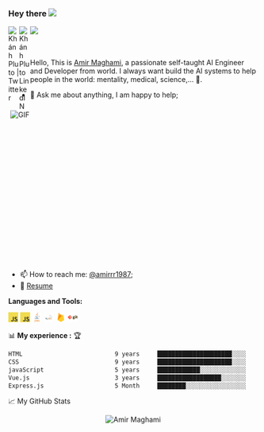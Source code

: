 ### Hey there <img src="https://media.giphy.com/media/hvRJCLFzcasrR4ia7z/giphy.gif" width="25px">
<a href="https://twitter.com/amirrr1987">
  <img align="left" alt="Khánh Pluto | Twitter" width="22px" src="https://raw.githubusercontent.com/peterthehan/peterthehan/master/assets/twitter.svg" />
</a>
<a href="https://www.linkedin.com/in/amirrr1987/">
  <img align="left" alt="Khánh Pluto LinkedIN" width="22px" src="https://raw.githubusercontent.com/peterthehan/peterthehan/master/assets/linkedin.svg" />
</a>

![](https://visitor-badge.glitch.me/badge?page_id=amirrr1987)

<br />

Hello, This is [Amir Maghami](http://amirmaghami.ir/), a passionate self-taught AI Engineer and Developer from world. I always want build the AI systems to help people in the world: mentality, medical, science,... 🌸. 


  <img align="right" alt="GIF" src="https://github.com/abhisheknaiidu/abhisheknaiidu/blob/master/code.gif?raw=true" width="500" height="320" />
  
- 💬 Ask me about anything, I am happy to help;
- 📫 How to reach me: [@amirrr1987](https://www.linkedin.com/in/amirrr1987/);
- 📝 [Resume](https://drive.google.com/file/d/1Ps_K1rw4SY9amdNmc1nRMjLxPCBvQZhx/view?usp=sharing)

**Languages and Tools:**  

<code><img height="20" src="https://raw.githubusercontent.com/github/explore/80688e429a7d4ef2fca1e82350fe8e3517d3494d/topics/javascript/javascript.png"></code>
<code><img height="20" src="https://raw.githubusercontent.com/github/explore/80688e429a7d4ef2fca1e82350fe8e3517d3494d/topics/javascript/javascript.png"></code>
<code><img height="20" src="https://raw.githubusercontent.com/github/explore/80688e429a7d4ef2fca1e82350fe8e3517d3494d/topics/java/java.png"></code>
<code><img height="20" src="https://raw.githubusercontent.com/github/explore/5c058a388828bb5fde0bcafd4bc867b5bb3f26f3/topics/mysql/mysql.png"></code>
<code><img height="20" src="https://raw.githubusercontent.com/github/explore/80688e429a7d4ef2fca1e82350fe8e3517d3494d/topics/firebase/firebase.png"></code>
<code><img height="20" src="https://raw.githubusercontent.com/github/explore/80688e429a7d4ef2fca1e82350fe8e3517d3494d/topics/git/git.png"></code>

📊 **My experience :** 🏆
<!--START_SECTION:waka-->
```text
HTML                          9 years     █████████████████████░░░░  
CSS                           9 years     █████████████████████░░░░ 
javaScript                    5 years     ████████████░░░░░░░░░░░░░   
Vue.js                        3 years     ██████████████████░░░░░░░
Express.js                    5 Month     ████████░░░░░░░░░░░░░░░░░   
```
<!--END_SECTION:waka-->

📈 My GitHub Stats

<p align="center"> <img src="https://github-readme-stats.vercel.app/api?username=amirrr1987&show_icons=true&theme=radical" alt="Amir Maghami" />


